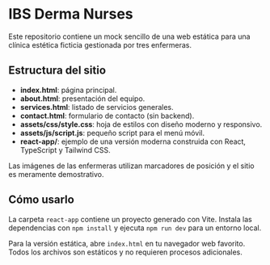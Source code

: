 # IBS Derma Nurses

Este repositorio contiene un mock sencillo de una web estática para una clínica estética ficticia gestionada por tres enfermeras.

## Estructura del sitio
- **index.html**: página principal.
- **about.html**: presentación del equipo.
- **services.html**: listado de servicios generales.
- **contact.html**: formulario de contacto (sin backend).
- **assets/css/style.css**: hoja de estilos con diseño moderno y responsivo.
- **assets/js/script.js**: pequeño script para el menú móvil.
- **react-app/**: ejemplo de una versión moderna construida con React, TypeScript y Tailwind CSS.

Las imágenes de las enfermeras utilizan marcadores de posición y el sitio es meramente demostrativo.

## Cómo usarlo

La carpeta `react-app` contiene un proyecto generado con Vite. Instala las dependencias con `npm install` y ejecuta `npm run dev` para un entorno local.

Para la versión estática, abre `index.html` en tu navegador web favorito. Todos los archivos son estáticos y no requieren procesos adicionales.

